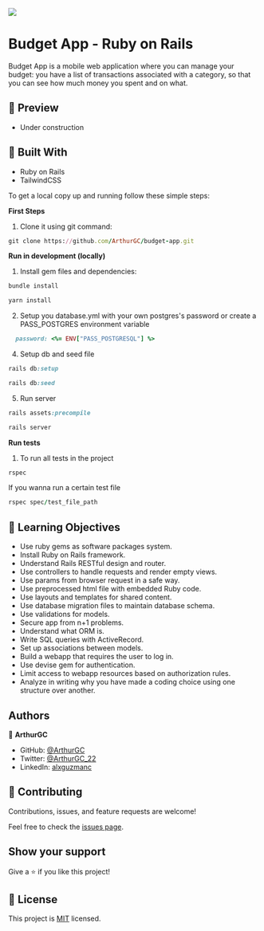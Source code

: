 ![](https://img.shields.io/badge/Microverse-blueviolet)
# Budget App - Ruby on Rails

Budget App is a mobile web application where you can manage your budget: you have a list of transactions associated with a category, so that you can see how much money you spent and on what.

## :hammer: Preview

- Under construction

## :hammer: Built With

- Ruby on Rails
- TailwindCSS

To get a local copy up and running follow these simple steps:

**First Steps**

1. Clone it using git command:
```ruby
git clone https://github.com/ArthurGC/budget-app.git
```

**Run in development (locally)**

1. Install gem files and dependencies:
```ruby
bundle install
```
```ruby
yarn install
```
2. Setup you database.yml with your own postgres's password or create a PASS_POSTGRES environment variable 
```ruby
  password: <%= ENV["PASS_POSTGRESQL"] %>
```
4. Setup db and seed file
```ruby
rails db:setup
```
```ruby
rails db:seed
```
5. Run server
```ruby
rails assets:precompile
```
```ruby
rails server
```


**Run tests**

1. To run all tests in the project
```ruby
rspec
``` 
If you wanna run a certain test file
```ruby
rspec spec/test_file_path
```

## :blue_book: Learning Objectives

- Use ruby gems as software packages system.
- Install Ruby on Rails framework.
- Understand Rails RESTful design and router.
- Use controllers to handle requests and render empty views.
- Use params from browser request in a safe way.
- Use preprocessed html file with embedded Ruby code.
- Use layouts and templates for shared content.
- Use database migration files to maintain database schema.
- Use validations for models.
- Secure app from n+1 problems.
- Understand what ORM is.
- Write SQL queries with ActiveRecord.
- Set up associations between models.
- Build a webapp that requires the user to log in.
- Use devise gem for authentication.
- Limit access to webapp resources based on authorization rules.
- Analyze in writing why you have made a coding choice using one structure over another.

## Authors

👤 **ArthurGC**

- GitHub: [@ArthurGC](https://github.com/ArthurGC)
- Twitter: [@ArthurGC_22](https://twitter.com/ArthurGC_22)
- LinkedIn: [alxguzmanc](https://www.linkedin.com/in/alxguzmanc/)

## 🤝 Contributing

Contributions, issues, and feature requests are welcome!

Feel free to check the [issues page](https://github.com/ArthurGC/budget-app/issues).

## Show your support

Give a ⭐️ if you like this project!

## 📝 License

This project is [MIT](LICENSE) licensed.

